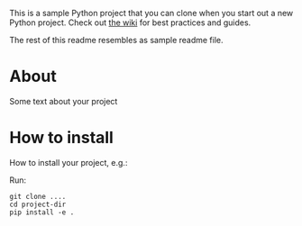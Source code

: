 This is a sample Python project that you can clone when you start out a new Python project. Check out [the wiki](http://..) for best practices and guides.

The rest of this readme resembles as sample readme file. 


# About 
Some text about your project

# How to install
How to install your project, e.g.:

Run:

    git clone ....
    cd project-dir 
    pip install -e .
    
